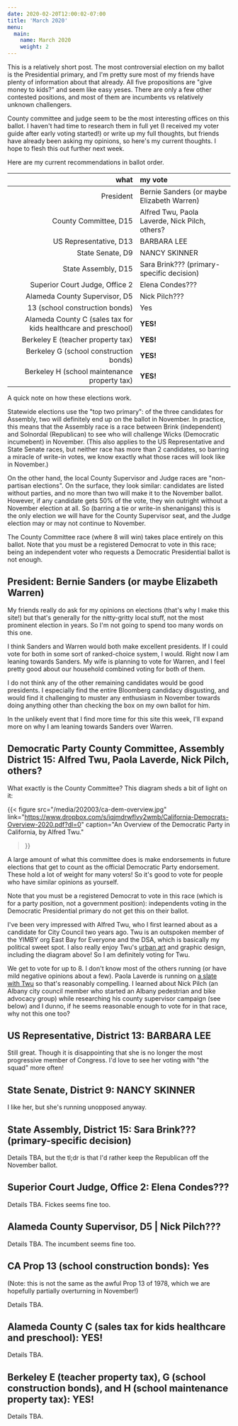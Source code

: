 ```yaml
---
date: 2020-02-20T12:00:02-07:00
title: 'March 2020'
menu:
  main:
    name: March 2020
    weight: 2
---
```


This is a relatively short post. The most controversial election on my ballot is the Presidential primary, and I'm pretty sure most of my friends have plenty of information about that already. All five propositions are "give money to kids?" and seem like easy yeses. There are only a few other contested positions, and most of them are incumbents vs relatively unknown challengers.

County committee and judge seem to be the most interesting offices on this ballot. I haven't had time to research them in full yet (I received my voter guide after early voting started!) or write up my full thoughts, but friends have already been asking my opinions, so here's my current thoughts. I hope to flesh this out further next week.

Here are my current recommendations in ballot order.

<!--more-->

what|my vote
--:|:-----
President | Bernie Sanders (or maybe Elizabeth Warren)
County Committee, D15 | Alfred Twu, Paola Laverde, Nick Pilch, others?
US Representative, D13 | BARBARA LEE
State Senate, D9 | NANCY SKINNER
State Assembly, D15 | Sara Brink??? (primary-specific decision)
Superior Court Judge, Office 2 | Elena Condes???
Alameda County Supervisor, D5 | Nick Pilch???
13 (school construction bonds) | Yes
Alameda County C (sales tax for kids healthcare and preschool) | **YES!**
Berkeley E (teacher property tax) | **YES!**
Berkeley G (school construction bonds) | **YES!**
Berkeley H (school maintenance property tax) | **YES!**

A quick note on how these elections work.

Statewide elections use the "top two primary": of the three candidates for Assembly, two will definitely end up on the ballot in November. In practice, this means that the Assembly race is a race between Brink (independent) and Solnordal (Republican) to see who will challenge Wicks (Democratic incumebent) in November. (This also applies to the US Representative and State Senate races, but neither race has more than 2 candidates, so barring a miracle of write-in votes, we know exactly what those races will look like in November.)

On the other hand, the local County Supervisor and Judge races are "non-partisan elections". On the surface, they look similar: candidates are listed without parties, and no more than two will make it to the November ballot. However, if any candidate gets 50% of the vote, they win outright without a November election at all. So (barring a tie or write-in shenanigans) this is the only election we will have for the County Supervisor seat, and the Judge election may or may not continue to November.

The County Committee race (where 8 will win) takes place entirely on this ballot. Note that you must be a registered Democrat to vote in this race; being an independent voter who requests a Democratic Presidential ballot is not enough.


## President: Bernie Sanders (or  maybe Elizabeth Warren)

My friends really do ask for my opinions on elections (that's why I make this
site!) but that's generally for the nitty-gritty local stuff, not the most
prominent election in years. So I'm not going to spend too many words on this one.

I think Sanders and Warren would both make excellent presidents. If I could vote
for both in some sort of ranked-choice system, I would. Right now I am leaning
towards Sanders. My wife is planning to vote for Warren, and I feel pretty good
about our household combined voting for both of them.

I do not think any of the other remaining candidates would be good presidents. I
especially find the entire Bloomberg candidacy disgusting, and would find it
challenging to muster any enthusiasm in November towards doing anything other
than checking the box on my own ballot for him.

In the unlikely event that I find more time for this site this week, I'll expand
more on why I am leaning towards Sanders over Warren.


## Democratic Party County Committee, Assembly District 15: Alfred Twu, Paola Laverde, Nick Pilch, others?

What exactly is the County Committee? This diagram sheds a bit of light on it:

{{< figure
    src="/media/202003/ca-dem-overview.jpg"
    link="https://www.dropbox.com/s/iqjmdrwflvy2wmb/California-Democrats-Overview-2020.pdf?dl=0"
    caption="An Overview of the Democratic Party in California, by Alfred Twu."
>}}

A large amount of what this committee does is make endorsements in future
elections that get to count as the official Democratic Party endorsement. These
hold a lot of weight for many voters! So it's good to vote for people who have
similar opinions as yourself.

Note that you must be a registered Democrat to vote in this race (which is for a
party position, not a government position): independents voting in the
Democratic Presidential primary do not get this on their ballot.

I've been very impressed with Alfred Twu, who I first learned about as a candidate for City Council two years ago.  Twu is an outspoken member of the YIMBY org East Bay for Everyone and the DSA, which is basically my political sweet spot. I also really enjoy Twu's [urban art](https://www.ocf.berkeley.edu/~atwu/alfred/index.html) and graphic design, including the diagram above! So I am definitely voting for Twu.

We get to vote for up to 8.  I don't know most of the others running (or have mild negative opinions about a few). Paola Laverde is running on [a slate with Twu](https://peoplepoweredprogressives.com/ad15.html) so that's reasonably compelling.  I learned about Nick Pilch (an Albany city council member who started an Albany pedestrian and bike advocacy group) while researching his county supervisor campaign (see below) and I dunno, if he seems reasonable enough to vote for in that race, why not this one too?


## US Representative, District 13: BARBARA LEE

Still great. Though it is disappointing that she is no longer the most
progressive member of Congress. I'd love to see her voting with "the squad" more
often!


## State Senate, District 9: NANCY SKINNER

I like her, but she's running unopposed anyway.


## State Assembly, District 15: Sara Brink??? (primary-specific decision)

Details TBA, but the tl;dr is that I'd rather keep the Republican off the
November ballot.


## Superior Court Judge, Office 2: Elena Condes???

Details TBA. Fickes seems fine too.


## Alameda County Supervisor, D5 | Nick Pilch???

Details TBA. The incumbent seems fine too.


## CA Prop 13 (school construction bonds): Yes

(Note: this is not the same as the awful Prop 13 of 1978, which we are hopefully
partially overturning in November!)

Details TBA.

## Alameda County C (sales tax for kids healthcare and preschool):  **YES!**

Details TBA.

## Berkeley E (teacher property tax), G (school construction bonds), and H (school maintenance property tax): **YES!**

Details TBA.
